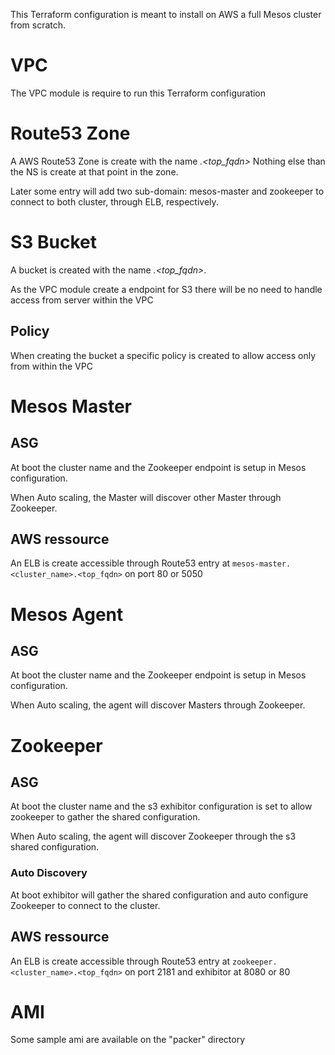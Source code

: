 

This Terraform configuration is meant to install on AWS a full Mesos cluster 
from scratch.


# VPC

The VPC module is require to run this Terraform configuration

# Route53 Zone

A AWS Route53 Zone is create with the name  *<cluster-name>.<top_fqdn>*
Nothing else than the NS is create at that point in the zone.

Later some entry will add two sub-domain: mesos-master and zookeeper to connect 
to both cluster, through ELB, respectively.

# S3 Bucket

A bucket is created with the name *<cluster-name>.<top_fqdn>*.

As the VPC module create a endpoint for S3 there will be no need to handle 
access from server within the VPC

## Policy

When creating the bucket a specific policy is created to allow access only from 
within the VPC

# Mesos Master

## ASG

At boot the cluster name and the Zookeeper endpoint is setup in Mesos 
configuration.

When Auto scaling, the Master will discover other Master through Zookeeper.

## AWS ressource

An ELB is create accessible through Route53 entry at 
`mesos-master.<cluster_name>.<top_fqdn>` on port 80 or 5050

# Mesos Agent

## ASG

At boot the cluster name and the Zookeeper endpoint is setup in Mesos 
configuration.

When Auto scaling, the agent will discover Masters through Zookeeper.

# Zookeeper

## ASG


At boot the cluster name and the s3 exhibitor configuration is set to allow 
zookeeper to gather the shared configuration.

When Auto scaling, the agent will discover Zookeeper through the s3 shared 
configuration.

### Auto Discovery

At boot exhibitor will gather the shared configuration and auto configure 
Zookeeper to connect to the cluster.

## AWS ressource

An ELB is create accessible through Route53 entry at 
`zookeeper.<cluster_name>.<top_fqdn>` on port 2181 and exhibitor at 8080 or 80


# AMI

Some sample ami are available on the "packer" directory

